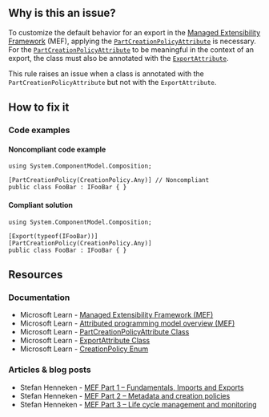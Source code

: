 ## Why is this an issue?
 
To customize the default behavior for an export in the [Managed Extensibility
Framework](https://learn.microsoft.com/en-us/dotnet/framework/mef/) (MEF), applying the [`PartCreationPolicyAttribute`](https://learn.microsoft.com/en-us/dotnet/api/system.componentmodel.composition.partcreationpolicyattribute) is necessary. For the [`PartCreationPolicyAttribute`](https://learn.microsoft.com/en-us/dotnet/api/system.componentmodel.composition.partcreationpolicyattribute) to be meaningful in the context of an export, the class must also be annotated with the [`ExportAttribute`](https://learn.microsoft.com/en-us/dotnet/api/system.componentmodel.composition.exportattribute).
 
This rule raises an issue when a class is annotated with the `PartCreationPolicyAttribute` but not with the `ExportAttribute`.
 
## How to fix it
 
### Code examples
 
#### Noncompliant code example

    using System.ComponentModel.Composition;
    
    [PartCreationPolicy(CreationPolicy.Any)] // Noncompliant
    public class FooBar : IFooBar { }

#### Compliant solution

    using System.ComponentModel.Composition;
    
    [Export(typeof(IFooBar))]
    [PartCreationPolicy(CreationPolicy.Any)]
    public class FooBar : IFooBar { }

## Resources
 
### Documentation
 
- Microsoft Learn - [Managed Extensibility Framework (MEF)](https://learn.microsoft.com/en-us/dotnet/framework/mef/)
- Microsoft Learn - [Attributed
  programming model overview (MEF)](https://learn.microsoft.com/en-us/dotnet/framework/mef/attributed-programming-model-overview-mef)
- Microsoft Learn - [PartCreationPolicyAttribute
  Class](https://learn.microsoft.com/en-us/dotnet/api/system.componentmodel.composition.partcreationpolicyattribute)
- Microsoft Learn - [ExportAttribute
  Class](https://learn.microsoft.com/en-us/dotnet/api/system.componentmodel.composition.exportattribute)
- Microsoft Learn - [CreationPolicy
  Enum](https://learn.microsoft.com/en-us/dotnet/api/system.componentmodel.composition.creationpolicy)

### Articles & blog posts

- Stefan Henneken - [MEF Part 1 – Fundamentals,
  Imports and Exports](https://stefanhenneken.net/2015/11/08/mef-part-1-fundamentals-imports-and-exports/)
- Stefan Henneken - [MEF Part 2 – Metadata and creation
  policies](https://stefanhenneken.net/2019/01/26/mef-part-2-metadata-and-creation-policies/)
- Stefan Henneken - [MEF Part 3 – Life cycle
  management and monitoring](https://stefanhenneken.net/2019/03/06/mef-part-3-life-cycle-management-and-monitoring/)